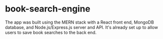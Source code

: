 # book-search-engine
The app was built using the MERN stack with a React front end, MongoDB database, and Node.js/Express.js server and API. It's already set up to allow users to save book searches to the back end.

